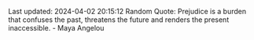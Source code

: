 Last updated: 2024-04-02 20:15:12
Random Quote: Prejudice is a burden that confuses the past, threatens the future and renders the present inaccessible. - Maya Angelou